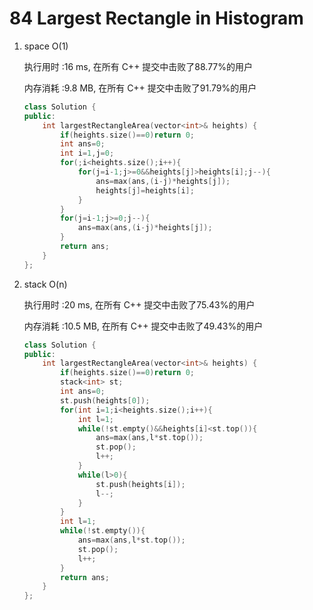 # 84 Largest Rectangle in Histogram

1. space O(1)

   执行用时 :16 ms, 在所有 C++ 提交中击败了88.77%的用户

   内存消耗 :9.8 MB, 在所有 C++ 提交中击败了91.79%的用户

   ```c++
   class Solution {
   public:
       int largestRectangleArea(vector<int>& heights) {
           if(heights.size()==0)return 0;
           int ans=0;
           int i=1,j=0;
           for(;i<heights.size();i++){
               for(j=i-1;j>=0&&heights[j]>heights[i];j--){
                   ans=max(ans,(i-j)*heights[j]);
                   heights[j]=heights[i];
               }
           }
           for(j=i-1;j>=0;j--){
               ans=max(ans,(i-j)*heights[j]);
           }
           return ans;
       }
   };
   ```

2. stack O(n)

   执行用时 :20 ms, 在所有 C++ 提交中击败了75.43%的用户

   内存消耗 :10.5 MB, 在所有 C++ 提交中击败了49.43%的用户

   ```c++
   class Solution {
   public:
       int largestRectangleArea(vector<int>& heights) {
           if(heights.size()==0)return 0;
           stack<int> st;
           int ans=0;
           st.push(heights[0]);
           for(int i=1;i<heights.size();i++){
               int l=1;
               while(!st.empty()&&heights[i]<st.top()){
                   ans=max(ans,l*st.top());
                   st.pop();
                   l++;
               }
               while(l>0){
                   st.push(heights[i]);
                   l--;
               }
           }
           int l=1;
           while(!st.empty()){
               ans=max(ans,l*st.top());
               st.pop();
               l++;
           }
           return ans;
       }
   };
   ```

   